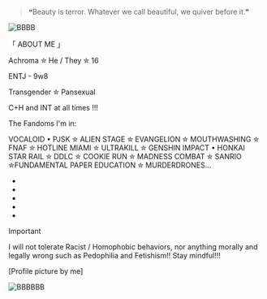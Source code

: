 
> ❝Beauty is terror. Whatever we call beautiful, we quiver before it.❞
</p>

![BBBB](https://github.com/user-attachments/assets/554b3082-0818-473b-a123-2dc83c3eeeef)



「 ABOUT ME 」

Achroma ✮ He / They ✮ 16

ENTJ - 9w8

Transgender ✮ Pansexual

C+H and INT at all times !!! 

The Fandoms I'm in: 
 
VOCALOID • PJSK ✮ ALIEN STAGE ✮ EVANGELION ✮ MOUTHWASHING ✮ FNAF ✮ HOTLINE MIAMI ✮ ULTRAKILL ✮ GENSHIN IMPACT • HONKAI STAR RAIL ✮ DDLC ✮  COOKIE RUN ✮ MADNESS COMBAT ✮ SANRIO ✮FUNDAMENTAL PAPER EDUCATION ✮ MURDERDRONES...

-
-
-
-
-
  
> [!IMPORTANT]
> I will not tolerate Racist / Homophobic behaviors, nor anything morally and legally wrong such as Pedophilia and Fetishism!! 
Stay mindful!!! 

[Profile picture by me]


![BBBBBB](https://github.com/user-attachments/assets/c51749df-4efe-4951-bd26-00a921c59db8)

